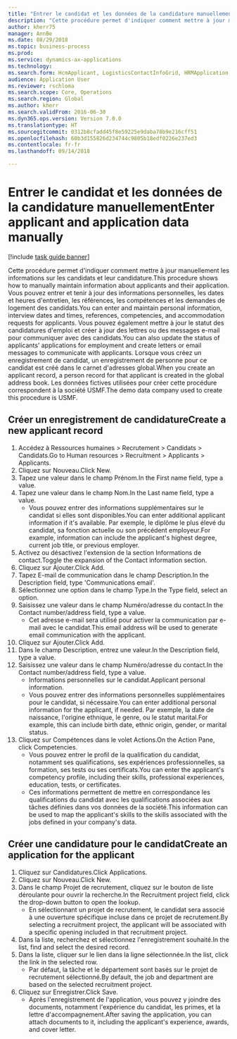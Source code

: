 ```yaml
--- 
title: "Entrer le candidat et les données de la candidature manuellement"
description: "Cette procédure permet d'indiquer comment mettre à jour manuellement les informations sur les candidats et leur candidature."
author: kherr75
manager: AnnBe
ms.date: 08/29/2018
ms.topic: business-process
ms.prod: 
ms.service: dynamics-ax-applications
ms.technology: 
ms.search.form: HcmApplicant, LogisticsContactInfoGrid, HRMApplication,  DirPartyTable
audience: Application User
ms.reviewer: rschloma
ms.search.scope: Core, Operations
ms.search.region: Global
ms.author: kherr
ms.search.validFrom: 2016-06-30
ms.dyn365.ops.version: Version 7.0.0
ms.translationtype: HT
ms.sourcegitcommit: 0312b8cfadd45f8e59225e9daba78b9e216cff51
ms.openlocfilehash: 60b3d155826d234744c9805b18edf0226e237ed3
ms.contentlocale: fr-fr
ms.lasthandoff: 09/14/2018

---
```

# <a name="enter-applicant-and-application-data-manually"></a><span data-ttu-id="5b854-103">Entrer le candidat et les données de la candidature manuellement</span><span class="sxs-lookup"><span data-stu-id="5b854-103">Enter applicant and application data manually</span></span>

[!include [task guide banner](../../includes/task-guide-banner.md)]

<span data-ttu-id="5b854-104">Cette procédure permet d'indiquer comment mettre à jour manuellement les informations sur les candidats et leur candidature.</span><span class="sxs-lookup"><span data-stu-id="5b854-104">This procedure shows how to manually maintain information about applicants and their application.</span></span>   <span data-ttu-id="5b854-105">Vous pouvez entrer et tenir à jour des informations personnelles, les dates et heures d'entretien, les références, les compétences et les demandes de logement des candidats.</span><span class="sxs-lookup"><span data-stu-id="5b854-105">You can enter and maintain personal information, interview dates and times, references, competencies, and accommodation requests for applicants.</span></span> <span data-ttu-id="5b854-106">Vous pouvez également mettre à jour le statut des candidatures d'emploi et créer à jour des lettres ou des messages e-mail pour communiquer avec des candidats.</span><span class="sxs-lookup"><span data-stu-id="5b854-106">You can also update the status of applicants’ applications for employment and create letters or email messages to communicate with applicants.</span></span> <span data-ttu-id="5b854-107">Lorsque vous créez un enregistrement de candidat, un enregistrement de personne pour ce candidat est créé dans le carnet d'adresses global.</span><span class="sxs-lookup"><span data-stu-id="5b854-107">When you create an applicant record, a person record for that applicant is created in the global address book.</span></span>       <span data-ttu-id="5b854-108">Les données fictives utilisées pour créer cette procédure correspondent à la société USMF.</span><span class="sxs-lookup"><span data-stu-id="5b854-108">The demo data company used to create this procedure is USMF.</span></span>


## <a name="create-a-new-applicant-record"></a><span data-ttu-id="5b854-109">Créer un enregistrement de candidature</span><span class="sxs-lookup"><span data-stu-id="5b854-109">Create a new applicant record</span></span>
1. <span data-ttu-id="5b854-110">Accédez à Ressources humaines > Recrutement > Candidats > Candidats.</span><span class="sxs-lookup"><span data-stu-id="5b854-110">Go to Human resources > Recruitment > Applicants > Applicants.</span></span>
2. <span data-ttu-id="5b854-111">Cliquez sur Nouveau.</span><span class="sxs-lookup"><span data-stu-id="5b854-111">Click New.</span></span>
3. <span data-ttu-id="5b854-112">Tapez une valeur dans le champ Prénom.</span><span class="sxs-lookup"><span data-stu-id="5b854-112">In the First name field, type a value.</span></span>
4. <span data-ttu-id="5b854-113">Tapez une valeur dans le champ Nom.</span><span class="sxs-lookup"><span data-stu-id="5b854-113">In the Last name field, type a value.</span></span>
    * <span data-ttu-id="5b854-114">Vous pouvez entrer des informations supplémentaires sur le candidat si elles sont disponibles.</span><span class="sxs-lookup"><span data-stu-id="5b854-114">You can enter additional applicant information if it's available.</span></span> <span data-ttu-id="5b854-115">Par exemple, le diplôme le plus élevé du candidat, sa fonction actuelle ou son précédent employeur.</span><span class="sxs-lookup"><span data-stu-id="5b854-115">For example, information can include the applicant's highest degree, current job title, or previous employer.</span></span>  
5. <span data-ttu-id="5b854-116">Activez ou désactivez l'extension de la section Informations de contact.</span><span class="sxs-lookup"><span data-stu-id="5b854-116">Toggle the expansion of the Contact information section.</span></span>
6. <span data-ttu-id="5b854-117">Cliquez sur Ajouter.</span><span class="sxs-lookup"><span data-stu-id="5b854-117">Click Add.</span></span>
7. <span data-ttu-id="5b854-118">Tapez E-mail de communication dans le champ Description.</span><span class="sxs-lookup"><span data-stu-id="5b854-118">In the Description field, type 'Communications email'.</span></span>
8. <span data-ttu-id="5b854-119">Sélectionnez une option dans le champ Type.</span><span class="sxs-lookup"><span data-stu-id="5b854-119">In the Type field, select an option.</span></span>
9. <span data-ttu-id="5b854-120">Saisissez une valeur dans le champ Numéro/adresse du contact.</span><span class="sxs-lookup"><span data-stu-id="5b854-120">In the Contact number/address field, type a value.</span></span>
    * <span data-ttu-id="5b854-121">Cet adresse e-mail sera utilisé pour activer la communication par e-mail avec le candidat.</span><span class="sxs-lookup"><span data-stu-id="5b854-121">This email address will be used to generate email communication with the applicant.</span></span>  
10. <span data-ttu-id="5b854-122">Cliquez sur Ajouter.</span><span class="sxs-lookup"><span data-stu-id="5b854-122">Click Add.</span></span>
11. <span data-ttu-id="5b854-123">Dans le champ Description, entrez une valeur.</span><span class="sxs-lookup"><span data-stu-id="5b854-123">In the Description field, type a value.</span></span>
12. <span data-ttu-id="5b854-124">Saisissez une valeur dans le champ Numéro/adresse du contact.</span><span class="sxs-lookup"><span data-stu-id="5b854-124">In the Contact number/address field, type a value.</span></span>
    * <span data-ttu-id="5b854-125">Informations personnelles sur le candidat.</span><span class="sxs-lookup"><span data-stu-id="5b854-125">Applicant personal information.</span></span>  
    * <span data-ttu-id="5b854-126">Vous pouvez entrer des informations personnelles supplémentaires pour le candidat, si nécessaire.</span><span class="sxs-lookup"><span data-stu-id="5b854-126">You can enter additional personal information for the applicant, if needed.</span></span> <span data-ttu-id="5b854-127">Par exemple, la date de naissance, l'origine ethnique, le genre, ou le statut marital.</span><span class="sxs-lookup"><span data-stu-id="5b854-127">For example, this can include birth date, ethnic origin, gender, or marital status.</span></span>  
13. <span data-ttu-id="5b854-128">Cliquez sur Compétences dans le volet Actions.</span><span class="sxs-lookup"><span data-stu-id="5b854-128">On the Action Pane, click Competencies.</span></span>
    * <span data-ttu-id="5b854-129">Vous pouvez entrer le profil de la qualification du candidat, notamment ses qualifications, ses expériences professionnelles, sa formation, ses tests ou ses certificats.</span><span class="sxs-lookup"><span data-stu-id="5b854-129">You can enter the applicant's competency profile, including their skills, professional experiences, education, tests, or certificates.</span></span>  
    * <span data-ttu-id="5b854-130">Ces informations permettent de mettre en correspondance les qualifications du candidat avec les qualifications associées aux tâches définies dans vos données de la société.</span><span class="sxs-lookup"><span data-stu-id="5b854-130">This information can be used to map the applicant's skills to the skills associated with the jobs defined in your company's data.</span></span>   

## <a name="create-an-application-for-the-applicant"></a><span data-ttu-id="5b854-131">Créer une candidature pour le candidat</span><span class="sxs-lookup"><span data-stu-id="5b854-131">Create an application for the applicant</span></span>
1. <span data-ttu-id="5b854-132">Cliquez sur Candidatures.</span><span class="sxs-lookup"><span data-stu-id="5b854-132">Click Applications.</span></span>
2. <span data-ttu-id="5b854-133">Cliquez sur Nouveau.</span><span class="sxs-lookup"><span data-stu-id="5b854-133">Click New.</span></span>
3. <span data-ttu-id="5b854-134">Dans le champ Projet de recrutement, cliquez sur le bouton de liste déroulante pour ouvrir la recherche.</span><span class="sxs-lookup"><span data-stu-id="5b854-134">In the Recruitment project field, click the drop-down button to open the lookup.</span></span>
    * <span data-ttu-id="5b854-135">En sélectionnant un projet de recrutement, le candidat sera associé à une ouverture spécifique incluse dans ce projet de recrutement.</span><span class="sxs-lookup"><span data-stu-id="5b854-135">By selecting a recruitment project, the applicant will be associated with a specific opening included in that recruitment project.</span></span>  
4. <span data-ttu-id="5b854-136">Dans la liste, recherchez et sélectionnez l'enregistrement souhaité.</span><span class="sxs-lookup"><span data-stu-id="5b854-136">In the list, find and select the desired record.</span></span>
5. <span data-ttu-id="5b854-137">Dans la liste, cliquer sur le lien dans la ligne sélectionnée.</span><span class="sxs-lookup"><span data-stu-id="5b854-137">In the list, click the link in the selected row.</span></span>
    * <span data-ttu-id="5b854-138">Par défaut, la tâche et le département sont basés sur le projet de recrutement sélectionné.</span><span class="sxs-lookup"><span data-stu-id="5b854-138">By default, the job and department are based on the selected recruitment project.</span></span>  
6. <span data-ttu-id="5b854-139">Cliquez sur Enregistrer.</span><span class="sxs-lookup"><span data-stu-id="5b854-139">Click Save.</span></span>
    * <span data-ttu-id="5b854-140">Après l'enregistrement de l'application, vous pouvez y joindre des documents, notamment l'expérience du candidat, les primes, et la lettre d'accompagnement.</span><span class="sxs-lookup"><span data-stu-id="5b854-140">After saving the application, you can attach documents to it, including the applicant's experience, awards, and cover letter.</span></span>  


